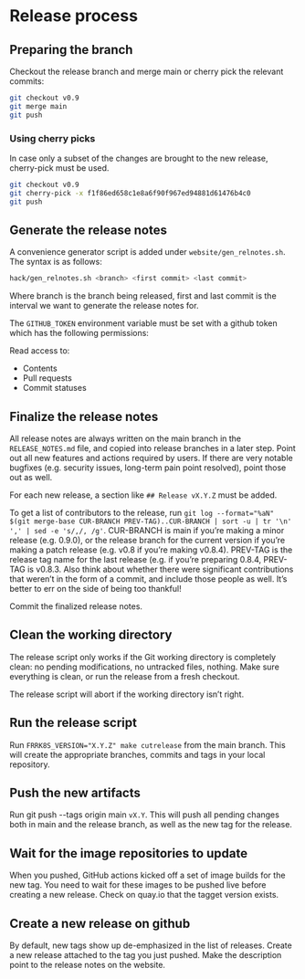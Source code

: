 # Release process

## Preparing the branch

Checkout the release branch and merge main or cherry pick the relevant commits:

```bash
git checkout v0.9
git merge main
git push
```

### Using cherry picks

In case only a subset of the changes are brought to the new release, cherry-pick
must be used.

```bash
git checkout v0.9
git cherry-pick -x f1f86ed658c1e8a6f90f967ed94881d61476b4c0
git push
```

## Generate the release notes

A convenience generator script is added under `website/gen_relnotes.sh`. The syntax is
as follows:

```bash
hack/gen_relnotes.sh <branch> <first commit> <last commit>
```

Where branch is the branch being released, first and last commit is the interval
we want to generate the release notes for.

The `GITHUB_TOKEN` environment variable must be set with a github token which has the following permissions:

Read access to:

- Contents
- Pull requests
- Commit statuses

## Finalize the release notes

All release notes are always written on the main branch in the `RELEASE_NOTES.md` file, and copied into release branches in a later step. Point out all new features and actions required by users. If there are very notable bugfixes (e.g. security issues, long-term pain point resolved), point those out as well.

For each new release, a section like `## Release vX.Y.Z` must be added.

To get a list of contributors to the release, run `git log --format="%aN" $(git merge-base CUR-BRANCH PREV-TAG)..CUR-BRANCH | sort -u | tr '\n' ',' | sed -e 's/,/, /g'`. CUR-BRANCH is main if you’re making a minor release (e.g. 0.9.0), or the release branch for the current version if you’re making a patch release (e.g. v0.8 if you’re making v0.8.4). PREV-TAG is the release tag name for the last release (e.g. if you’re preparing 0.8.4, PREV-TAG is v0.8.3. Also think about whether there were significant contributions that weren’t in the form of a commit, and include those people as well. It’s better to err on the side of being too thankful!

Commit the finalized release notes.

## Clean the working directory

The release script only works if the Git working directory is completely clean: no pending modifications, no untracked files, nothing. Make sure everything is clean, or run the release from a fresh checkout.

The release script will abort if the working directory isn’t right.

## Run the release script
Run `FRRK8S_VERSION="X.Y.Z" make cutrelease` from the main branch. This will create the appropriate branches, commits and tags in your local repository.

## Push the new artifacts
Run git push --tags origin main `vX.Y`. This will push all pending changes both in main and the release branch, as well as the new tag for the release.

## Wait for the image repositories to update
When you pushed, GitHub actions kicked off a set of image builds for the new tag. You need to wait for these images to be pushed live before creating a new release. Check on quay.io that the tagget version exists.

## Create a new release on github
By default, new tags show up de-emphasized in the list of releases. Create a new release attached to the tag you just pushed. Make the description point to the release notes on the website.
